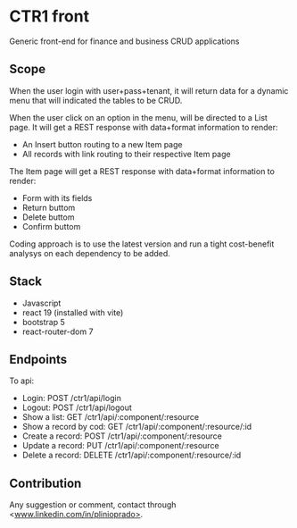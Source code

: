 # CTR1 front

Generic front-end for finance and business CRUD applications

## Scope

When the user login with user+pass+tenant, it will return data for a dynamic menu that will indicated the tables to be CRUD.

When the user click on an option in the menu, will be directed to a List page. It will get a REST response with data+format information to render:

* An Insert button routing to a new Item page
* All records with link routing to their respective Item page

The Item page will get a REST response with data+format information to render:

* Form with its fields
* Return buttom
* Delete buttom
* Confirm buttom

Coding approach is to use the latest version and run a tight cost-benefit analysys on each dependency to be added.

## Stack

* Javascript
* react 19 (installed with vite)
* bootstrap 5
* react-router-dom 7

## Endpoints

To api:

* Login: POST /ctr1/api/login
* Logout: POST /ctr1/api/logout
* Show a list: GET /ctr1/api/:component/:resource
* Show a record by cod: GET /ctr1/api/:component/:resource/:id
* Create a record: POST /ctr1/api/:component/:resource
* Update a record: PUT /ctr1/api/:component/:resource
* Delete a record: DELETE /ctr1/api/:component/:resource/:id

## Contribution

Any suggestion or comment, contact through <www.linkedin.com/in/plinioprado>.
